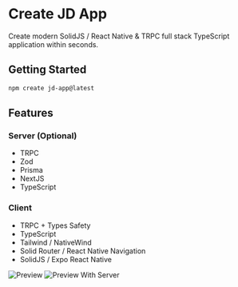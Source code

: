 # Create JD App

Create modern SolidJS / React Native & TRPC full stack TypeScript application within seconds.

## Getting Started

```bash
npm create jd-app@latest
```

## Features

### Server (Optional)

- TRPC
- Zod
- Prisma
- NextJS
- TypeScript

### Client

- TRPC + Types Safety
- TypeScript
- Tailwind / NativeWind
- Solid Router / React Native Navigation
- SolidJS / Expo React Native

![Preview](https://i.ibb.co/gTgXQNz/Screenshot-1.png)
![Preview With Server](https://i.ibb.co/7kwwPrn/Screenshot-1.png)
